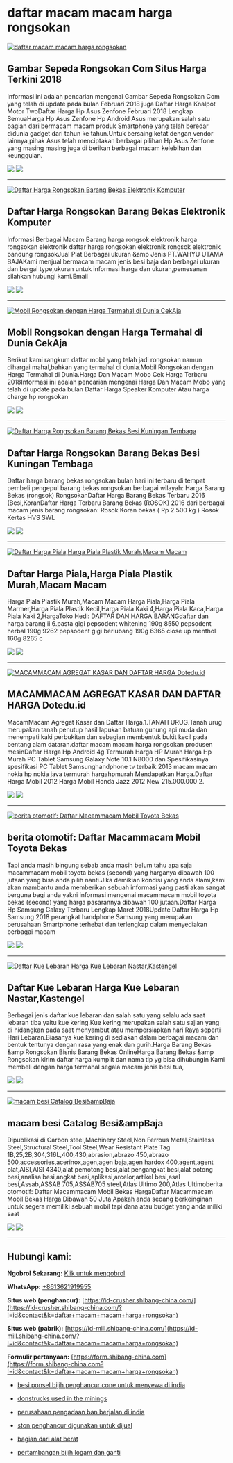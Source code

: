 # daftar macam macam harga rongsokan

<a href="https://swt.shibang-china.com/?l=id&img&k=daftar+macam+macam+harga+rongsokan" target="_blank">![daftar macam macam harga rongsokan](http://static.shibang-china.com/all-800x300/284.jpg)</a>

## Gambar Sepeda Rongsokan Com Situs Harga Terkini 2018
Informasi ini adalah pencarian mengenai Gambar Sepeda Rongsokan Com yang telah di update pada bulan Februari 2018 juga Daftar Harga Knalpot Motor TwoDaftar Harga Hp Asus Zenfone Februari 2018 Lengkap SemuaHarga Hp Asus Zenfone Hp Android Asus merupakan salah satu bagian dari bermacam macam produk Smartphone yang telah beredar didunia gadget dari tahun ke tahun.Untuk bersaing ketat dengan vendor lainnya,pihak Asus telah menciptakan berbagai pilihan Hp Asus Zenfone yang masing masing juga di berikan berbagai macam kelebihan dan keunggulan.


<a href="https://whatsapp.shibangsoft.com/WhatsApp.php" target="_blank" title="WhatsApp">![](http://static.shibang-china.com/icon/whatsapp.png)</a> <a href="https://swt.shibang-china.com/?l=id&icon&k=daftar+macam+macam+harga+rongsokan" target="_blank">![](http://static.shibang-china.com/icon/chat-id.png)</a>

---

<a href="https://swt.shibang-china.com/?l=id&img&k=daftar+macam+macam+harga+rongsokan" target="_blank">![Daftar Harga Rongsokan Barang Bekas Elektronik Komputer](http://static.shibang-china.com/all-800x300/1050.jpg)</a>

## Daftar Harga Rongsokan Barang Bekas Elektronik Komputer
Informasi Berbagai Macam Barang harga rongsok elektronik harga rongsokan elektronik daftar harga rongsokan elektronik rongsok elektronik bandung rongsokJual Plat Berbagai ukuran &amp Jenis PT.WAHYU UTAMA BAJAKami menjual bermacam macam jenis besi baja dan berbagai ukuran dan bergai type,ukuran untuk informasi harga dan ukuran,pemesanan silahkan hubungi kami.Email


<a href="https://whatsapp.shibangsoft.com/WhatsApp.php" target="_blank" title="WhatsApp">![](http://static.shibang-china.com/icon/whatsapp.png)</a> <a href="https://swt.shibang-china.com/?l=id&icon&k=daftar+macam+macam+harga+rongsokan" target="_blank">![](http://static.shibang-china.com/icon/chat-id.png)</a>

---

<a href="https://swt.shibang-china.com/?l=id&img&k=daftar+macam+macam+harga+rongsokan" target="_blank">![Mobil Rongsokan dengan Harga Termahal di Dunia CekAja](http://static.shibang-china.com/all-800x300/4.jpg)</a>

## Mobil Rongsokan dengan Harga Termahal di Dunia CekAja
Berikut kami rangkum daftar mobil yang telah jadi rongsokan namun dihargai mahal,bahkan yang termahal di dunia.Mobil Rongsokan dengan Harga Termahal di Dunia.Harga Dan Macam Mobo Cek Harga Terbaru 2018Informasi ini adalah pencarian mengenai Harga Dan Macam Mobo yang telah di update pada bulan Daftar Harga Speaker Komputer Atau harga charge hp rongsokan


<a href="https://whatsapp.shibangsoft.com/WhatsApp.php" target="_blank" title="WhatsApp">![](http://static.shibang-china.com/icon/whatsapp.png)</a> <a href="https://swt.shibang-china.com/?l=id&icon&k=daftar+macam+macam+harga+rongsokan" target="_blank">![](http://static.shibang-china.com/icon/chat-id.png)</a>

---

<a href="https://swt.shibang-china.com/?l=id&img&k=daftar+macam+macam+harga+rongsokan" target="_blank">![Daftar Harga Rongsokan Barang Bekas Besi Kuningan Tembaga](http://static.shibang-china.com/all-800x300/520.jpg)</a>

## Daftar Harga Rongsokan Barang Bekas Besi Kuningan Tembaga
Daftar harga barang bekas rongsokan bulan hari ini terbaru di tempat pembeli pengepul barang bekas rongsokan berbagai wilayah: Harga Barang Bekas (rongsok) RongsokanDaftar Harga Barang Bekas Terbaru 2016 (Besi,KoranDaftar Harga Terbaru Barang Bekas (ROSOK) 2016 dari berbagai macam jenis barang rongsokan: Rosok Koran bekas ( Rp 2.500 kg ) Rosok Kertas HVS SWL


<a href="https://whatsapp.shibangsoft.com/WhatsApp.php" target="_blank" title="WhatsApp">![](http://static.shibang-china.com/icon/whatsapp.png)</a> <a href="https://swt.shibang-china.com/?l=id&icon&k=daftar+macam+macam+harga+rongsokan" target="_blank">![](http://static.shibang-china.com/icon/chat-id.png)</a>

---

<a href="https://swt.shibang-china.com/?l=id&img&k=daftar+macam+macam+harga+rongsokan" target="_blank">![Daftar Harga Piala,Harga Piala Plastik Murah,Macam Macam](http://static.shibang-china.com/all-800x300/692.jpg)</a>

## Daftar Harga Piala,Harga Piala Plastik Murah,Macam Macam
Harga Piala Plastik Murah,Macam Macam Harga Piala,Harga Piala Marmer,Harga Piala Plastik Kecil,Harga Piala Kaki 4,Harga Piala Kaca,Harga Piala Kaki 2,HargaToko Hedi: DAFTAR DAN HARGA BARANGdaftar dan harga barang ii 6.pasta gigi pepsodent whitening 190g 8550 pepsodent herbal 190g 9262 pepsodent gigi berlubang 190g 6365 close up menthol 160g 8265 c


<a href="https://whatsapp.shibangsoft.com/WhatsApp.php" target="_blank" title="WhatsApp">![](http://static.shibang-china.com/icon/whatsapp.png)</a> <a href="https://swt.shibang-china.com/?l=id&icon&k=daftar+macam+macam+harga+rongsokan" target="_blank">![](http://static.shibang-china.com/icon/chat-id.png)</a>

---

<a href="https://swt.shibang-china.com/?l=id&img&k=daftar+macam+macam+harga+rongsokan" target="_blank">![MACAMMACAM AGREGAT KASAR DAN DAFTAR HARGA Dotedu.id](http://static.shibang-china.com/all-800x300/378.jpg)</a>

## MACAMMACAM AGREGAT KASAR DAN DAFTAR HARGA Dotedu.id
MacamMacam Agregat Kasar dan Daftar Harga.1.TANAH URUG.Tanah urug merupakan tanah penutup hasil lapukan batuan gunung api muda dan menempati kaki perbukitan dan sebagian membentuk bukit kecil pada bentang alam dataran.daftar macam macam harga rongsokan produsen mesinDaftar Harga Hp Android 4g Termurah Harga HP Murah Harga Hp Murah PC Tablet Samsung Galaxy Note 10.1 N8000 dan Spesifikasinya spesifikasi PC Tablet Samsunghandphone tv terbaik 2013 macam macam nokia hp nokia java termurah hargahpmurah Mendapatkan Harga.Daftar Harga Mobil 2012 Harga Mobil Honda Jazz 2012 New 215.000.000 2.


<a href="https://whatsapp.shibangsoft.com/WhatsApp.php" target="_blank" title="WhatsApp">![](http://static.shibang-china.com/icon/whatsapp.png)</a> <a href="https://swt.shibang-china.com/?l=id&icon&k=daftar+macam+macam+harga+rongsokan" target="_blank">![](http://static.shibang-china.com/icon/chat-id.png)</a>

---

<a href="https://swt.shibang-china.com/?l=id&img&k=daftar+macam+macam+harga+rongsokan" target="_blank">![berita otomotif: Daftar Macammacam Mobil Toyota Bekas](http://static.shibang-china.com/all-800x300/183.jpg)</a>

## berita otomotif: Daftar Macammacam Mobil Toyota Bekas
Tapi anda masih bingung sebab anda masih belum tahu apa saja macammacam mobil toyota bekas (second) yang harganya dibawah 100 jutaan yang bisa anda pilih nanti.Jika demikian kondisi yang anda alami,kami akan mambantu anda memberikan sebuah informasi yang pasti akan sangat berguna bagi anda yakni informasi mengenai macammacam mobil toyota bekas (second) yang harga pasarannya dibawah 100 jutaan.Daftar Harga Hp Samsung Galaxy Terbaru Lengkap Maret 2018Update Daftar Harga Hp Samsung 2018 perangkat handphone Samsung yang merupakan perusahaan Smartphone terhebat dan terlengkap dalam menyediakan berbagai macam


<a href="https://whatsapp.shibangsoft.com/WhatsApp.php" target="_blank" title="WhatsApp">![](http://static.shibang-china.com/icon/whatsapp.png)</a> <a href="https://swt.shibang-china.com/?l=id&icon&k=daftar+macam+macam+harga+rongsokan" target="_blank">![](http://static.shibang-china.com/icon/chat-id.png)</a>

---

<a href="https://swt.shibang-china.com/?l=id&img&k=daftar+macam+macam+harga+rongsokan" target="_blank">![Daftar Kue Lebaran Harga Kue Lebaran Nastar,Kastengel](http://static.shibang-china.com/all-800x300/187.jpg)</a>

## Daftar Kue Lebaran Harga Kue Lebaran Nastar,Kastengel
Berbagai jenis daftar kue lebaran dan salah satu yang selalu ada saat lebaran tiba yaitu kue kering.Kue kering merupakan salah satu sajian yang di hidangkan pada saat menyambut atau mempersiapkan hari Raya seperti Hari Lebaran.Biasanya kue kering di sediakan dalam berbagai macam dan bentuk tentunya dengan rasa yang enak dan gurih.Harga Barang Bekas &amp Rongsokan Bisnis Barang Bekas OnlineHarga Barang Bekas &amp Rongsokan kirim daftar harga kumplit dan nama tlp yg bisa dihubungin Kami membeli dengan harga termahal segala macam jenis besi tua,


<a href="https://whatsapp.shibangsoft.com/WhatsApp.php" target="_blank" title="WhatsApp">![](http://static.shibang-china.com/icon/whatsapp.png)</a> <a href="https://swt.shibang-china.com/?l=id&icon&k=daftar+macam+macam+harga+rongsokan" target="_blank">![](http://static.shibang-china.com/icon/chat-id.png)</a>

---

<a href="https://swt.shibang-china.com/?l=id&img&k=daftar+macam+macam+harga+rongsokan" target="_blank">![macam besi Catalog Besi&ampBaja](http://static.shibang-china.com/all-800x300/545.jpg)</a>

## macam besi Catalog Besi&ampBaja
Dipublikasi di Carbon steel,Machinery Steel,Non Ferrous Metal,Stainless Steel,Structural Steel,Tool Steel,Wear Resistant Plate Tag 1B,25,2B,304,316L,400,430,abrasion,abrazo 450,abrazo 500,accessories,acerinox,agen,agen baja,agen hardox 400,agent,agent plat,AISI,AISI 4340,alat pemotong besi,alat pengangkat besi,alat potong besi,analisa besi,angkat besi,aplikasi,arcelor,artikel besi,asal besi,Assab,ASSAB 705,ASSAB705 steel,Atlas Ultimo 200,Atlas Ultimoberita otomotif: Daftar Macammacam Mobil Bekas HargaDaftar Macammacam Mobil Bekas Harga Dibawah 50 Juta Apakah anda sedang berkeinginan untuk segera memiliki sebuah mobil tapi dana atau budget yang anda miliki saat


<a href="https://whatsapp.shibangsoft.com/WhatsApp.php" target="_blank" title="WhatsApp">![](http://static.shibang-china.com/icon/whatsapp.png)</a> <a href="https://swt.shibang-china.com/?l=id&icon&k=daftar+macam+macam+harga+rongsokan" target="_blank">![](http://static.shibang-china.com/icon/chat-id.png)</a>

---
## Hubungi kami:

**Ngobrol Sekarang:** [Klik untuk mengobrol](https://swt.shibang-china.com?l=id&contact&k=daftar+macam+macam+harga+rongsokan)

**WhatsApp:**  [+8613621919955](https://whatsapp.shibangsoft.com/WhatsApp.php)

**Situs web (penghancur):** [https://id-crusher.shibang-china.com/](https://id-crusher.shibang-china.com/?l=id&contact&k=daftar+macam+macam+harga+rongsokan)

**Situs web (pabrik):** [https://id-mill.shibang-china.com/](https://id-mill.shibang-china.com/?l=id&contact&k=daftar+macam+macam+harga+rongsokan)

**Formulir pertanyaan:** [https://form.shibang-china.com](https://form.shibang-china.com?l=id&contact&k=daftar+macam+macam+harga+rongsokan)

* [besi ponsel bijih penghancur cone untuk menyewa di india](../33/besi%20ponsel%20bijih%20penghancur%20cone%20untuk%20menyewa%20di%20india.md)

* [donstrucks used in the minings](../33/donstrucks%20used%20in%20the%20minings.md)

* [perusahaan pengadaan ban berjalan di india](../31/perusahaan%20pengadaan%20ban%20berjalan%20di%20india.md)

* [ston penghancur digunakan untuk dijual](../34/ston%20penghancur%20digunakan%20untuk%20dijual.md)

* [bagian dari alat berat](../39/bagian%20dari%20alat%20berat.md)

* [pertambangan bijih logam dan ganti](../33/pertambangan%20bijih%20logam%20dan%20ganti.md)